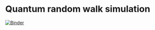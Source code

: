 # Quantum random walk simulation

[![Binder](https://mybinder.org/badge_logo.svg)](https://mybinder.org/v2/gh/TendTo/Quantum-random-walk-simulation/main?filepath=QuantumWalk.ipynb)
